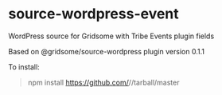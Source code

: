 # source-wordpress-event
WordPress source for Gridsome with Tribe Events plugin fields

Based on @gridsome/source-wordpress plugin version 0.1.1

To install:
> npm install https://github.com/<username>/<repository>/tarball/master
